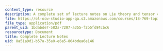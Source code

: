 ```yaml
---
content_type: resource
description: A complete set of lecture notes on Lie theory and tensor categories.
file: https://ol-ocw-studio-app-qa.s3.amazonaws.com/courses/18-769-topics-in-lie-theory-tensor-categories-spring-2009/8a51a9d1b57a35a0e6a5804bdea6e146_MIT18_769S09_notes.pdf
file_type: application/pdf
parent_uid: 1bdabde7-582a-7207-a355-f2b5fd84cbc6
resourcetype: Document
title: Complete Lecture Notes
uid: 8a51a9d1-b57a-35a0-e6a5-804bdea6e146
---
```

